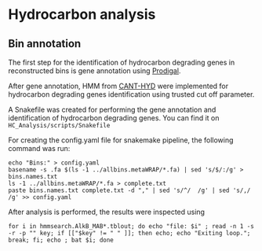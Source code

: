 # Hydrocarbon analysis
## Bin annotation
The first step for the identification of hydrocarbon degrading genes in reconstructed bins is gene annotation using [Prodigal](https://github.com/hyattpd/Prodigal).  

After gene annotation, HMM from [CANT-HYD](https://github.com/dgittins/CANT-HYD-HydrocarbonBiodegradation) were implemented for hydrocarbon degrading genes identification using trusted cut off parameter.

A Snakefile was created for performing the gene annotation and identification of hydrocarbon degrading genes. You can find it on ```HC_Analysis/scripts/Snakefile```

For creating the config.yaml file for snakemake pipeline, the following command was run:
```
echo "Bins:" > config.yaml
basename -s .fa $(ls -1 ../allbins.metaWRAP/*.fa) | sed 's/$/:/g' > bins.names.txt
ls -1 ../allbins.metaWRAP/*.fa > complete.txt
paste bins.names.txt complete.txt -d "," | sed 's/^/  /g' | sed 's/,/  /g' >> config.yaml
```
After analysis is performed, the results were inspected using

```
for i in hmmsearch.AlkB_MAB*.tblout; do echo "file: $i" ; read -n 1 -s -r -p "" key; if [["$key" != " " ]]; then echo; echo "Exiting loop."; break; fi; echo ; bat $i; done
```
